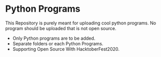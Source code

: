 # Python Programs

This Repository is purely meant for uploading cool python programs. No program should be uploaded that is not open source.

- Only Python programs are to be added.
- Separate folders or each Python Programs.
- Supporting Open Source With HacktoberFest2020.
